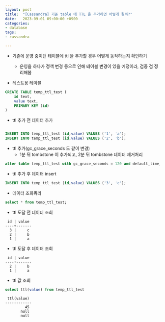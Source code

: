 ```yaml
---
layout: post
title:  "[Cassandra] 기존 table 에 TTL 을 추가하면 어떻게 될까?"
date:   2023-09-01 09:00:00 +0900
categories:
- database
tags:
- cassandra

---
```


- 기존에 운영 중이던 테이블에 ttl 을 추가할 경우 어떻게 동작하는지 확인하기
  - 운영을 하다가 정책 변경 등으로 인해 테이블 변경이 있을 예정이라, 검증 겸 정리해봄 

- 테스트용 테이블
```sql
CREATE TABLE temp_ttl_test (
    id text,
    value text,
    PRIMARY KEY (id)
) 
```


- ttl 추가 전 데이터 추가

```sql

INSERT INTO temp_ttl_test (id,value) VALUES ('1', 'a');
INSERT INTO temp_ttl_test (id,value) VALUES ('2', 'b');

```

- ttl 추가(gc_grace_seconds 도 같이 변경)
  - 1분 뒤 tombstone 이 추가되고, 2분 뒤 tombstone 데이터 제거처리

```sql
alter table temp_ttl_test with gc_grace_seconds = 120 and default_time_to_live = 60;
```


- ttl 추가 후 데이터 insert
```sql
INSERT INTO temp_ttl_test (id,value) VALUES ('3', 'c');
```

- 데이터 조회쿼리

```sql
select * from temp_ttl_test;
```


- ttl 도달 전 데이터 조회
```
 id | value
----+-------
  3 |     c
  2 |     b
  1 |     a
```

- ttl 도달 후 데이터 조회

```
 id | value
----+-------
  2 |     b
  1 |     a
```

- ttl 값 조회
```sql
select ttl(value) from temp_ttl_test
```

```
 ttl(value)
------------
         45
       null
       null
```